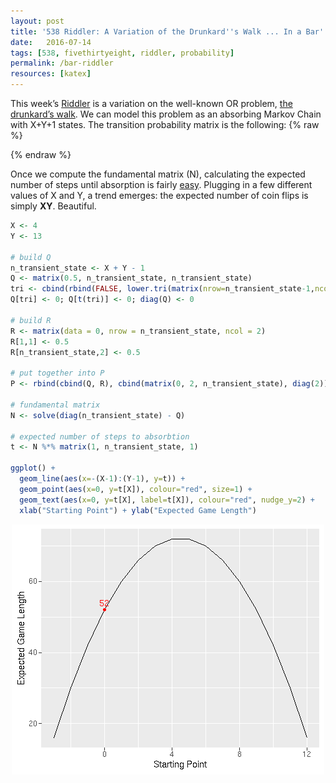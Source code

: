 ```yaml
---
layout: post
title: '538 Riddler: A Variation of the Drunkard''s Walk ... In a Bar'
date:   2016-07-14
tags: [538, fivethirtyeight, riddler, probability]
permalink: /bar-riddler
resources: [katex]
---
```

This week’s [Riddler](http://fivethirtyeight.com/features/how-long-will-you-be-stuck-playing-this-bar-game/) is a variation on the well-known OR problem, [the drunkard’s walk](https://en.wikipedia.org/wiki/Random_walk).  We can model this problem as an absorbing Markov Chain with X+Y+1 states.  The transition probability matrix is the following:
{% raw %}
<div class="equation" data-expr="
\begin{matrix}
 & 1 & 0 & 0 & 0 & 0 & \cdots & 0 & \\
 & 0.5 & 0 & 0.5 & 0 & 0 & \cdots & 0 & \\
 & 0 & 0.5 & 0 & 0.5 & 0 & \cdots & 0 & \\
 & 0 & 0 & 0.5 & 0 & 0.5 & \cdots & 0 & \\
 & \vdots & \vdots & \vdots & \vdots & \vdots & \ddots & \vdots \\
 & 0 & 0 & 0 & 0 & 0 & \cdots & 1
\end{matrix}
"></div>
{% endraw %}

Once we compute the fundamental matrix (N), calculating the expected number of steps until absorption is fairly [easy](https://en.wikipedia.org/wiki/Absorbing_Markov_chain).  Plugging in a few different values of X and Y, a trend emerges: the expected number of coin flips is simply <span style="font-weight: bold;">XY</span>.  Beautiful.

``` R
X <- 4
Y <- 13

# build Q
n_transient_state <- X + Y - 1
Q <- matrix(0.5, n_transient_state, n_transient_state)
tri <- cbind(rbind(FALSE, lower.tri(matrix(nrow=n_transient_state-1,ncol=n_transient_state-1))), FALSE)
Q[tri] <- 0; Q[t(tri)] <- 0; diag(Q) <- 0

# build R
R <- matrix(data = 0, nrow = n_transient_state, ncol = 2)
R[1,1] <- 0.5
R[n_transient_state,2] <- 0.5

# put together into P
P <- rbind(cbind(Q, R), cbind(matrix(0, 2, n_transient_state), diag(2)))

# fundamental matrix
N <- solve(diag(n_transient_state) - Q)

# expected number of steps to absorbtion
t <- N %*% matrix(1, n_transient_state, 1)

ggplot() +
  geom_line(aes(x=-(X-1):(Y-1), y=t)) +
  geom_point(aes(x=0, y=t[X]), colour="red", size=1) +
  geom_text(aes(x=0, y=t[X], label=t[X]), colour="red", nudge_y=2) +
  xlab("Starting Point") + ylab("Expected Game Length")
```
<img src="/assets/img/bar-riddler.png" style="display:block; margin-left:auto; margin-right:auto;">
